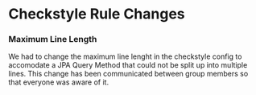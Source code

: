 # Checkstyle Rule Changes
### Maximum Line Length
We had to change the maximum line lenght in the checkstyle config to accomodate a JPA Query Method that could not be split up into multiple lines. This change has been communicated between group members so that everyone was aware of it.